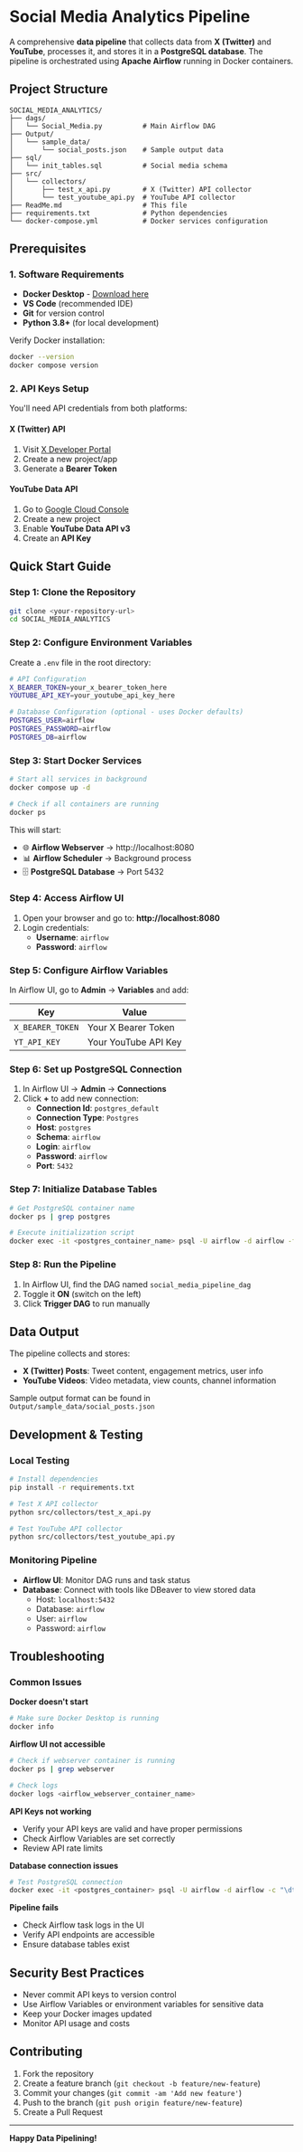 # Social Media Analytics Pipeline

A comprehensive **data pipeline** that collects data from **X (Twitter)** and **YouTube**, processes it, and stores it in a **PostgreSQL database**. The pipeline is orchestrated using **Apache Airflow** running in Docker containers.

## Project Structure

```
SOCIAL_MEDIA_ANALYTICS/
├── dags/
│   └── Social_Media.py          # Main Airflow DAG
├── Output/
│   └── sample_data/
│       └── social_posts.json    # Sample output data
├── sql/
│   └── init_tables.sql          # Social media schema
├── src/
│   └── collectors/
│       ├── test_x_api.py        # X (Twitter) API collector
│       └── test_youtube_api.py  # YouTube API collector
├── ReadMe.md                    # This file
├── requirements.txt             # Python dependencies
└── docker-compose.yml           # Docker services configuration
```

## Prerequisites

### 1. Software Requirements
- **Docker Desktop** - [Download here](https://www.docker.com/products/docker-desktop)
- **VS Code** (recommended IDE)
- **Git** for version control
- **Python 3.8+** (for local development)

Verify Docker installation:
```bash
docker --version
docker compose version
```

### 2. API Keys Setup
You'll need API credentials from both platforms:

#### X (Twitter) API
1. Visit [X Developer Portal](https://developer.twitter.com/)
2. Create a new project/app
3. Generate a **Bearer Token**

#### YouTube Data API
1. Go to [Google Cloud Console](https://console.cloud.google.com/)
2. Create a new project
3. Enable **YouTube Data API v3**
4. Create an **API Key**

## Quick Start Guide

### Step 1: Clone the Repository
```bash
git clone <your-repository-url>
cd SOCIAL_MEDIA_ANALYTICS
```

### Step 2: Configure Environment Variables
Create a `.env` file in the root directory:
```bash
# API Configuration
X_BEARER_TOKEN=your_x_bearer_token_here
YOUTUBE_API_KEY=your_youtube_api_key_here

# Database Configuration (optional - uses Docker defaults)
POSTGRES_USER=airflow
POSTGRES_PASSWORD=airflow
POSTGRES_DB=airflow
```

### Step 3: Start Docker Services
```bash
# Start all services in background
docker compose up -d

# Check if all containers are running
docker ps
```

This will start:
- 🌐 **Airflow Webserver** → http://localhost:8080
- 📊 **Airflow Scheduler** → Background process
- 🗄️ **PostgreSQL Database** → Port 5432

### Step 4: Access Airflow UI
1. Open your browser and go to: **http://localhost:8080**
2. Login credentials:
   - **Username**: `airflow`
   - **Password**: `airflow`

### Step 5: Configure Airflow Variables
In Airflow UI, go to **Admin** → **Variables** and add:

| Key | Value |
|-----|-------|
| `X_BEARER_TOKEN` | Your X Bearer Token |
| `YT_API_KEY` | Your YouTube API Key |

### Step 6: Set up PostgreSQL Connection
1. In Airflow UI → **Admin** → **Connections**
2. Click **+** to add new connection:
   - **Connection Id**: `postgres_default`
   - **Connection Type**: `Postgres`
   - **Host**: `postgres`
   - **Schema**: `airflow`
   - **Login**: `airflow`
   - **Password**: `airflow`
   - **Port**: `5432`

### Step 7: Initialize Database Tables
```bash
# Get PostgreSQL container name
docker ps | grep postgres

# Execute initialization script
docker exec -it <postgres_container_name> psql -U airflow -d airflow -f /opt/airflow/sql/init_tables.sql
```

### Step 8: Run the Pipeline
1. In Airflow UI, find the DAG named `social_media_pipeline_dag`
2. Toggle it **ON** (switch on the left)
3. Click **Trigger DAG** to run manually

## Data Output

The pipeline collects and stores:
- **X (Twitter) Posts**: Tweet content, engagement metrics, user info
- **YouTube Videos**: Video metadata, view counts, channel information

Sample output format can be found in `Output/sample_data/social_posts.json`

## Development & Testing

### Local Testing
```bash
# Install dependencies
pip install -r requirements.txt

# Test X API collector
python src/collectors/test_x_api.py

# Test YouTube API collector
python src/collectors/test_youtube_api.py
```

### Monitoring Pipeline
- **Airflow UI**: Monitor DAG runs and task status
- **Database**: Connect with tools like DBeaver to view stored data
  - Host: `localhost:5432`
  - Database: `airflow`
  - User: `airflow`
  - Password: `airflow`

## Troubleshooting

### Common Issues

**Docker doesn't start**
```bash
# Make sure Docker Desktop is running
docker info
```

**Airflow UI not accessible**
```bash
# Check if webserver container is running
docker ps | grep webserver

# Check logs
docker logs <airflow_webserver_container_name>
```

**API Keys not working**
- Verify your API keys are valid and have proper permissions
- Check Airflow Variables are set correctly
- Review API rate limits

**Database connection issues**
```bash
# Test PostgreSQL connection
docker exec -it <postgres_container> psql -U airflow -d airflow -c "\dt"
```

**Pipeline fails**
- Check Airflow task logs in the UI
- Verify API endpoints are accessible
- Ensure database tables exist

## Security Best Practices

- Never commit API keys to version control
- Use Airflow Variables or environment variables for sensitive data
- Keep your Docker images updated
- Monitor API usage and costs

## Contributing

1. Fork the repository
2. Create a feature branch (`git checkout -b feature/new-feature`)
3. Commit your changes (`git commit -am 'Add new feature'`)
4. Push to the branch (`git push origin feature/new-feature`)
5. Create a Pull Request

---

**Happy Data Pipelining!**
